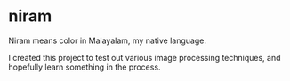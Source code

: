 # niram
Niram means color in Malayalam, my native language.

I created this project to test out various image processing techniques, and hopefully learn something in the process. 
